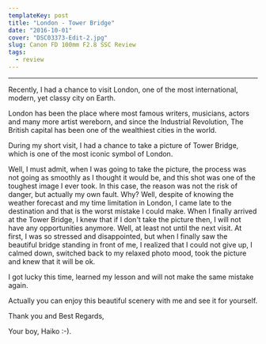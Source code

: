 ```yaml
---
templateKey: post
title: "London - Tower Bridge"
date: "2016-10-01"
cover: "DSC03373-Edit-2.jpg"
slug: Canon FD 100mm F2.8 SSC Review
tags:
  - review
---
```

---

Recently, I had a chance to visit London, one of the most international, modern, yet classy city on Earth.

London has been the place where most famous writers, musicians, actors and many more artist wereborn, and since the Industrial Revolution, The British capital has been one of the wealthiest cities in the world.

During my short visit, I had a chance to take a picture of Tower Bridge, which is one of the most iconic symbol of London.

Well, I must admit, when I was going to take the picture, the process was not going as smoothly as I thought it would be, and this shot was one of the toughest image I ever took. In this case, the reason was not the risk of danger, but actually my own fault. Why? Well, despite of knowing the weather forecast and my time limitation in London, I came late to the destination and that is the worst mistake I could make. When I finally arrived at the Tower Bridge, I knew that if I don't take the picture then, I will not have any opportunities anymore. Well, at least not until the next visit. At first, I was so stressed and disappointed, but when I finally saw the beautiful bridge standing in front of me, I realized that I could not give up, I calmed down, switched back to my relaxed photo mood, took the picture and knew that it will be ok.

I got lucky this time, learned my lesson and will not make the same mistake again.

Actually you can enjoy this beautiful scenery with me and see it for yourself.

Thank you and Best Regards,

Your boy, Haiko :-).
